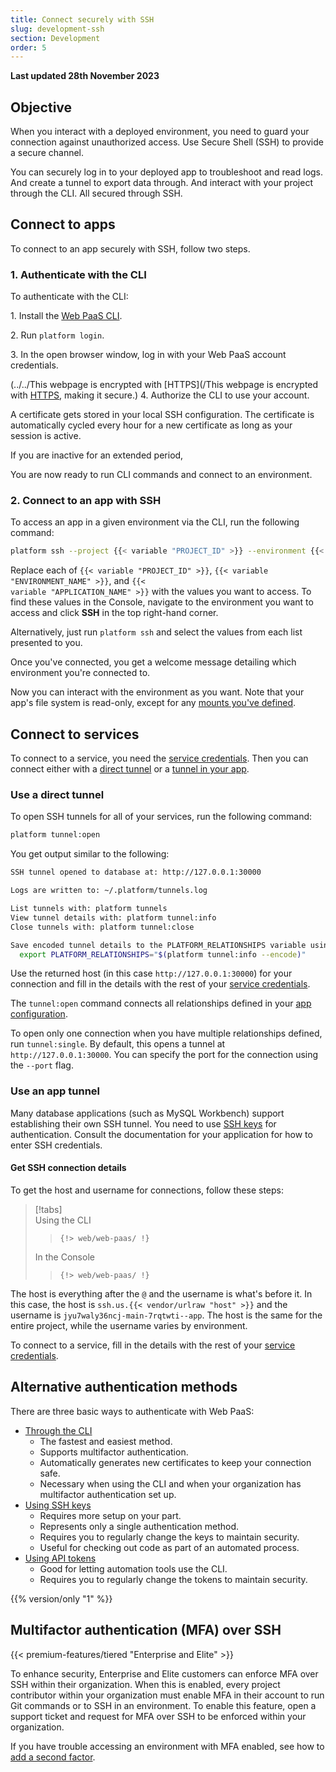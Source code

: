 ```yaml
---
title: Connect securely with SSH
slug: development-ssh
section: Development
order: 5
---
```


**Last updated 28th November 2023**



## Objective  

When you interact with a deployed environment, you need to guard your connection against unauthorized access.
Use Secure Shell (SSH) to provide a secure channel.

You can securely log in to your deployed app to troubleshoot and read logs.
And create a tunnel to export data through.
And interact with your project through the CLI.
All secured through SSH.

## Connect to apps

To connect to an app securely with SSH, follow two steps.

### 1. Authenticate with the CLI

To authenticate with the CLI:

1\. Install the [Web PaaS CLI](../../administration/administration-cli).

2\. Run `platform login`.

3\. In the open browser window, log in with your Web PaaS account credentials.

   (../../This webpage is encrypted with [HTTPS](/This webpage is encrypted with [HTTPS](-define-routes/https), making it secure.)
4\. Authorize the CLI to use your account.


A certificate gets stored in your local SSH configuration.
The certificate is automatically cycled every hour for a new certificate as long as your session is active.

If you are inactive for an extended period,


You are now ready to run CLI commands and connect to an environment.

### 2. Connect to an app with SSH

To access an app in a given environment via the CLI, run the following command:

```bash
platform ssh --project {{< variable "PROJECT_ID" >}} --environment {{< variable "ENVIRONMENT_NAME" >}} --app {{< variable "APPLICATION_NAME" >}}
```

Replace each of <code>{{< variable "PROJECT_ID" >}}</code>, <code>{{< variable "ENVIRONMENT_NAME" >}}</code>, and <code>{{< variable "APPLICATION_NAME" >}}</code> with the values you want to access.
To find these values in the Console,
navigate to the environment you want to access and click **SSH** in the top right-hand corner.

Alternatively, just run `platform ssh` and select the values from each list presented to you.

Once you've connected, you get a welcome message detailing which environment you're connected to.

Now you can interact with the environment as you want.
Note that your app's file system is read-only,
except for any [mounts you've defined](../../create-apps/app-reference.md#mounts). 

## Connect to services

To connect to a service, you need the [service credentials](../../add-services/_index.md#connect-to-a-service).
Then you can connect either with a [direct tunnel](#use-a-direct-tunnel) or a [tunnel in your app](#use-an-app-tunnel).

### Use a direct tunnel

To open SSH tunnels for all of your services, run the following command:

```bash
platform tunnel:open
```

You get output similar to the following:

```bash
SSH tunnel opened to database at: http://127.0.0.1:30000

Logs are written to: ~/.platform/tunnels.log

List tunnels with: platform tunnels
View tunnel details with: platform tunnel:info
Close tunnels with: platform tunnel:close

Save encoded tunnel details to the PLATFORM_RELATIONSHIPS variable using:
  export PLATFORM_RELATIONSHIPS="$(platform tunnel:info --encode)"
```

Use the returned host (in this case `http://127.0.0.1:30000`) for your connection
and fill in the details with the rest of your [service credentials](../../add-services/_index.md#connect-to-a-service).

The `tunnel:open` command connects all relationships defined in your [app configuration](../../create-apps).

To open only one connection when you have multiple relationships defined, run `tunnel:single`.
By default, this opens a tunnel at `http://127.0.0.1:30000`.
You can specify the port for the connection using the `--port` flag.

### Use an app tunnel

Many database applications (such as MySQL Workbench) support establishing their own SSH tunnel.
You need to use [SSH keys](../.././.-ssh-keys) for authentication.
Consult the documentation for your application for how to enter SSH credentials.

#### Get SSH connection details

To get the host and username for connections, follow these steps:

> [!tabs]      
> Using the CLI     
>> ```      
>> {!> web/web-paas/ !}  
>> ```     
> In the Console     
>> ```      
>> {!> web/web-paas/ !}  
>> ```     

The host is everything after the `@` and the username is what's before it.
In this case, the host is `ssh.us.{{< vendor/urlraw "host" >}}` and the username is `jyu7waly36ncj-main-7rqtwti--app`.
The host is the same for the entire project, while the username varies by environment.

To connect to a service, fill in the details with the rest of your [service credentials](../../add-services/_index.md#connect-to-a-service).

## Alternative authentication methods

There are three basic ways to authenticate with Web PaaS:

* [Through the CLI](#1-authenticate-with-the-cli)
  * The fastest and easiest method.
  * Supports multifactor authentication.
  * Automatically generates new certificates to keep your connection safe.
  * Necessary when using the CLI and when your organization has multifactor authentication set up.
* [Using SSH keys](../.././.-ssh-keys)
  * Requires more setup on your part.
  * Represents only a single authentication method.
  * Requires you to regularly change the keys to maintain security.
  * Useful for checking out code as part of an automated process.
* [Using API tokens](../../administration/administration-cli/api-tokens)
  * Good for letting automation tools use the CLI.
  * Requires you to regularly change the tokens to maintain security.

{{% version/only "1" %}}
<!-- Web PaaS -->
## Multifactor authentication (MFA) over SSH

{{< premium-features/tiered "Enterprise and Elite" >}}

To enhance security, Enterprise and Elite customers can enforce MFA over SSH within their organization.
When this is enabled, every project contributor within your organization must enable MFA in their account
to run Git commands or to SSH in an environment.
To enable this feature, open a support ticket and request for MFA over SSH to be enforced within your organization.

If you have trouble accessing an environment with MFA enabled, see how to [add a second factor](./troubleshoot-ssh.md#add-a-second-authentication-factor).

